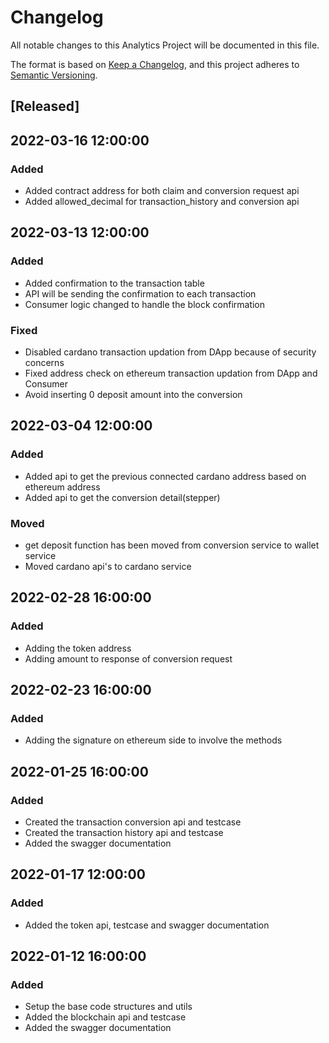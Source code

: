 # Changelog

All notable changes to this Analytics Project will be documented in this file.

The format is based on [Keep a Changelog](https://keepachangelog.com/en/1.0.0/),
and this project adheres to [Semantic Versioning](https://semver.org/spec/v2.0.0.html).


## [Released]

## 2022-03-16 12:00:00 

### Added
- Added contract address for both claim and conversion request api
- Added allowed_decimal for transaction_history and conversion api

## 2022-03-13 12:00:00 

### Added
- Added confirmation to the transaction table
- API will be sending the confirmation to each transaction
- Consumer logic changed to handle the block confirmation

### Fixed
- Disabled cardano transaction updation from DApp because of security concerns
- Fixed address check on ethereum transaction updation from DApp and Consumer
- Avoid inserting 0 deposit amount into the conversion


## 2022-03-04 12:00:00 

### Added
- Added api to get the previous connected cardano address based on ethereum address 
- Added api to get the conversion detail(stepper)

### Moved
- get deposit function has been moved from conversion service to wallet service
- Moved cardano api's to cardano service

## 2022-02-28 16:00:00 

### Added
- Adding the token address
- Adding amount to response of conversion request


## 2022-02-23 16:00:00 

### Added
- Adding the signature on ethereum side to involve the methods

## 2022-01-25 16:00:00 

### Added
- Created the transaction conversion api and testcase
- Created the transaction history api and testcase
- Added the swagger documentation


## 2022-01-17 12:00:00 

### Added
- Added the token api, testcase and swagger documentation

## 2022-01-12 16:00:00 

### Added
- Setup the base code structures and utils
- Added the blockchain api and testcase
- Added the swagger documentation


